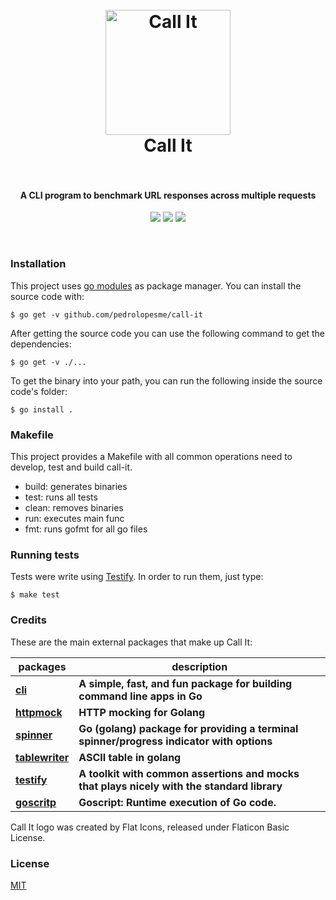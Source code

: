 <h1 align="center">
  <br>
  <img src="https://cdn.rawgit.com/pedrolopesme/call-it/3280fc97/call-it.png" alt="Call It" width="200">
  <br>
  Call It
  <br>
  <br>
</h1>

<h4 align="center">A CLI program to benchmark URL responses across multiple requests</h4>

<p align="center">
  <a href="https://travis-ci.org/pedrolopesme/call-it"> <img src="https://api.travis-ci.org/pedrolopesme/call-it.svg?branch=master" /></a>
  <a href="https://goreportcard.com/report/github.com/pedrolopesme/call-it"> <img src="https://goreportcard.com/badge/github.com/pedrolopesme/call-it" /></a>
  <a href="https://codeclimate.com/github/pedrolopesme/call-it/maintainability"> <img src="https://api.codeclimate.com/v1/badges/e7854e559e20c9e250de/maintainability" /></a>
</p>
<br>
 

### Installation

This project uses [go modules](https://blog.golang.org/using-go-modules)
as package manager. You can install the source code with:

```shell
$ go get -v github.com/pedrolopesme/call-it
```

After getting the source code you can use the following command to get the dependencies:

```shell
$ go get -v ./...
```

To get the binary into your path, you can run the following inside the source code's folder:

```shell
$ go install .
```

### Makefile

This project provides a Makefile with all common operations need to develop, test and build call-it.

* build: generates binaries
* test: runs all tests
* clean: removes binaries
* run: executes main func
* fmt: runs gofmt for all go files


### Running tests

Tests were write using [Testify](https://github.com/stretchr/testify). In order to run them, just type:

```shell
$ make test
```

### Credits

These are the main external packages that make up Call It:

| packages | description |
|---|---|
| **[cli](https://github.com/urfave/cli)** | **A simple, fast, and fun package for building command line apps in Go** |
| **[httpmock](https://github.com/jarcoal/httpmock/tree/v1)** | **HTTP mocking for Golang** |
| **[spinner](https://github.com/briandowns/spinner)** | **Go (golang) package for providing a terminal spinner/progress indicator with options** |
| **[tablewriter](https://github.com/olekukonko/tablewriter)** | **ASCII table in golang** |
| **[testify](https://github.com/stretchr/testify)** | **A toolkit with common assertions and mocks that plays nicely with the standard library** |
| **[goscritp](github.com/matryer/goscript)** | **Goscript: Runtime execution of Go code.** |


Call It logo was created by Flat Icons, released under Flaticon Basic License.


### License

[MIT](LICENSE.md)